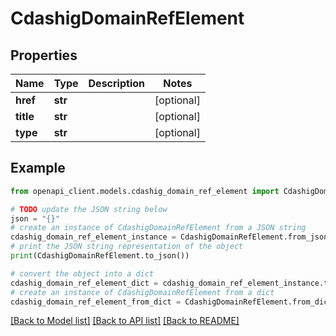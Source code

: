 # CdashigDomainRefElement


## Properties

Name | Type | Description | Notes
------------ | ------------- | ------------- | -------------
**href** | **str** |  | [optional] 
**title** | **str** |  | [optional] 
**type** | **str** |  | [optional] 

## Example

```python
from openapi_client.models.cdashig_domain_ref_element import CdashigDomainRefElement

# TODO update the JSON string below
json = "{}"
# create an instance of CdashigDomainRefElement from a JSON string
cdashig_domain_ref_element_instance = CdashigDomainRefElement.from_json(json)
# print the JSON string representation of the object
print(CdashigDomainRefElement.to_json())

# convert the object into a dict
cdashig_domain_ref_element_dict = cdashig_domain_ref_element_instance.to_dict()
# create an instance of CdashigDomainRefElement from a dict
cdashig_domain_ref_element_from_dict = CdashigDomainRefElement.from_dict(cdashig_domain_ref_element_dict)
```
[[Back to Model list]](../README.md#documentation-for-models) [[Back to API list]](../README.md#documentation-for-api-endpoints) [[Back to README]](../README.md)


